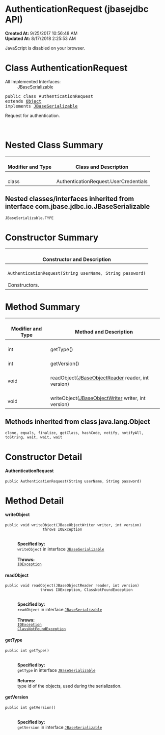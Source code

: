 # AuthenticationRequest (jbasejdbc API)

**Created At:** 9/25/2017 10:56:48 AM  
**Updated At:** 8/17/2018 2:25:53 AM  

<script type="text/javascript"><!--
    try {
        if (location.href.indexOf('is-external=true') == -1) {
            parent.document.title="AuthenticationRequest (jbasejdbc   API)";
        }
    }
    catch(err) {
    }
//-->
var methods = {"i0":10,"i1":10,"i2":10,"i3":10};
var tabs = {65535:["t0","All Methods"],2:["t2","Instance Methods"],8:["t4","Concrete Methods"]};
var altColor = "altColor";
var rowColor = "rowColor";
var tableTab = "tableTab";
var activeTableTab = "activeTableTab";</script><noscript><div>JavaScript is disabled on your browser.</div></noscript><!-- ========= START OF TOP NAVBAR ======= -->
<!--   -->

# Class AuthenticationRequest
<dl><dt>All Implemented Interfaces:</dt><dd><a href="/39232-io/com_jbase_jdbc_io_jbaseserializable" title="interface in com.jbase.jdbc.io">JBaseSerializable</a></dd><pre>public class AuthenticationRequest
extends <a href="http://java.sun.com/j2se/1.5.0/docs/api/java/lang/Object.html?is-external=true" title="class or interface in java.lang">Object</a>
implements <a href="/39232-io/com_jbase_jdbc_io_jbaseserializable" title="interface in com.jbase.jdbc.io">JBaseSerializable</a></pre><dd><a href="/39232-io/com_jbase_jdbc_io_jbaseserializable" title="interface in com.jbase.jdbc.io"></a></dd></dl>
Request for authentication.
<dl><dt><br></dt></dl>
<!--   -->

# Nested Class Summary


| <br>Modifier and Type<br> | <br>Class and Description<br> |
| --- | --- |
| <br>class` `<br> | <br>AuthenticationRequest.UserCredentials<br> |


<!--   -->

## 


## Nested classes/interfaces inherited from interface com.jbase.jdbc.io.JBaseSerializable
`JBaseSerializable.TYPE`<!-- ======== CONSTRUCTOR SUMMARY ======== -->
<!--   -->

# 


# Constructor Summary


| <br>Constructor and Description<br> |
| --- |
| <br>`AuthenticationRequest(String userName, String password)`<br><br>Constructors.<br> |



<!-- ========== METHOD SUMMARY =========== -->
# <!--   -->

# Method Summary


| <br>Modifier and Type<br> | <br>Method and Description<br> |
| --- | --- |
| <br>int<br> | <br>getType()<br> |
| <br>int<br> | <br>getVersion()<br> |
| <br>void<br> | <br>readObject([JBaseObjectReader](/39232-io/com_jbase_jdbc_io_jbaseobjectreader "interface in com.jbase.jdbc.io") reader, int version)<br> |
| <br>void<br> | <br>writeObject([JBaseObjectWriter](/39232-io/com_jbase_jdbc_io_jbaseobjectwriter "interface in com.jbase.jdbc.io") writer, int version)<br> |


<!--   -->

### 


## Methods inherited from class java.lang.Object
`clone, equals, finalize, getClass, hashCode, notify, notifyAll, toString, wait, wait, wait`

<!-- ========= CONSTRUCTOR DETAIL ======== -->

<!--   -->

# Constructor Detail
<!--   -->
#### **AuthenticationRequest**

```
public AuthenticationRequest(String userName, String password)
```




<!-- ============ METHOD DETAIL ========== -->
<!--   -->

# Method Detail
<!--   -->
#### **writeObject**

```
public void writeObject(JBaseObjectWriter writer, int version)
                 throws IOException
```
<dl><dt style="margin-left: 40px;"><br><span class="overrideSpecifyLabel"><strong>Specified by:</strong></span></dt><dd style="margin-left: 40px;"><code>writeObject</code> in interface <code><a href="/39232-io/com_jbase_jdbc_io_jbaseserializable" title="interface in com.jbase.jdbc.io">JBaseSerializable</a></code></dd><dt style="margin-left: 40px;"><br><span class="throwsLabel"><strong>Throws:</strong></span></dt><dd style="margin-left: 40px;"><code><a href="http://java.sun.com/j2se/1.5.0/docs/api/java/io/IOException.html?is-external=true" title="class or interface in java.io">IOException</a></code></dd></dl>



<!--   -->


#### **readObject**

```
public void readObject(JBaseObjectReader reader, int version)
                throws IOException, ClassNotFoundException
```
<dl><dt style="margin-left: 40px;"><br><span class="overrideSpecifyLabel"><strong>Specified by:</strong></span></dt><dd style="margin-left: 40px;"><code>readObject</code> in interface <code><a href="/39232-io/com_jbase_jdbc_io_jbaseserializable" title="interface in com.jbase.jdbc.io">JBaseSerializable</a></code></dd><dt style="margin-left: 40px;"><br><span class="throwsLabel"><strong>Throws:</strong></span></dt><dd style="margin-left: 40px;"><code><a href="http://java.sun.com/j2se/1.5.0/docs/api/java/io/IOException.html?is-external=true" title="class or interface in java.io">IOException</a></code></dd><dd style="margin-left: 40px;"><code><a href="http://java.sun.com/j2se/1.5.0/docs/api/java/lang/ClassNotFoundException.html?is-external=true" title="class or interface in java.lang">ClassNotFoundException</a></code></dd></dl>

<!--   -->


#### **getType**

```
public int getType()
```
<dl><dt style="margin-left: 40px;"><br><span class="overrideSpecifyLabel"><strong>Specified by:</strong></span></dt><dd style="margin-left: 40px;"><code>getType</code> in interface <code><a href="/39232-io/com_jbase_jdbc_io_jbaseserializable" title="interface in com.jbase.jdbc.io">JBaseSerializable</a></code></dd><dt style="margin-left: 40px;"><br><span class="returnLabel"><strong>Returns:</strong></span></dt><dd style="margin-left: 40px;">type id of the objects, used during the serialization.</dd></dl>

<!--   -->


#### **getVersion**

```
public int getVersion()
```
<dl><dt style="margin-left: 40px;"><br><span class="overrideSpecifyLabel"><strong>Specified by:</strong></span></dt><dd style="margin-left: 40px;"><code>getVersion</code> in interface <code><a href="/39232-io/com_jbase_jdbc_io_jbaseserializable" title="interface in com.jbase.jdbc.io">JBaseSerializable</a></code></dd></dl>
<!-- ========= END OF CLASS DATA ========= --><!-- ======= START OF BOTTOM NAVBAR ====== -->
<!--   -->
